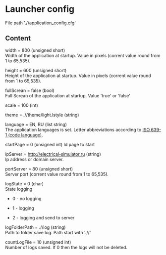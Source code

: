 # Launcher config
File path './/application_config.cfg'

## Content
width = 800 (unsigned short)  
Width of the application at startup. Value in pixels (corrent value round from 1 to 65,535).

height = 600 (unsigned short)  
Height of the application at startup. Value in pixels (corrent value round from 1 to 65,535).

fullScrean = false (bool)  
Full Screan of the application at startup. Value 'true' or 'false'

scale = 100 (int)

theme = .//theme/light.lstyle (string)

language = EN, RU (list string)  
The application languages is set. Letter abbreviations according to [ISO 639-1 (code language)](https://ru.wikipedia.org/wiki/%D0%9A%D0%BE%D0%B4%D1%8B_%D1%8F%D0%B7%D1%8B%D0%BA%D0%BE%D0%B2).

startPage = 0 (unsigned int)
Id page to start

ipServer = http://electrical-simulator.ru (string)  
Ip address or domain server.

portServer = 80 (unsigned short)  
Server port (corrent value round from 1 to 65,535).

logState = 0 (char)  
State logging  

- 0 - no logging  

- 1 - logging  

- 2 - logging and send to server

logFolderPath = .//log (string)  
Path to folder save log. Path start with './/'

countLogFile = 10 (unsigned int)  
Number of logs saved. If 0 then the logs will not be deleted.